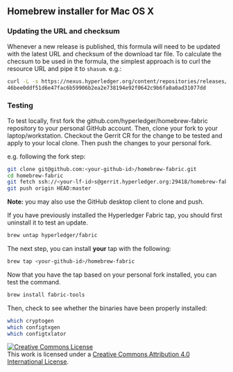 ## Homebrew installer for Mac OS X

### Updating the URL and checksum

Whenever a new release is published, this formula will need to be updated with the latest URL and checksum of the download tar file. To calculate the checsum to be used in the formula, the simplest approach is to curl the resource URL and pipe it to `shasum`. e.g.:

```bash
curl -L -s https://nexus.hyperledger.org/content/repositories/releases/org/hyperledger/fabric/hyperledger-fabric/darwin-amd64-1.1.0/hyperledger-fabric-darwin-amd64-1.1.0.tar.gz | shasum -a 256
46bee0ddf51d6e47fac6b59906b2ea2e738194e92f0642c9b6fa0a0ad31077dd
```

### Testing

To test locally, first fork the github.com/hyperledger/homebrew-fabric
repository to your personal GitHub account. Then, clone your fork to your
laptop/workstation. Checkout the Gerrit CR for the change to be tested and
apply to your local clone. Then push the changes to your personal fork.

e.g. following the fork step:

```bash
git clone git@github.com:<your-github-id>/homebrew-fabric.git
cd homebrew-fabric
git fetch ssh://<your-lf-id>s@gerrit.hyperledger.org:29418/homebrew-fabric refs/changes/41/11241/5 && git checkout FETCH_HEAD
git push origin HEAD:master
```

**Note:** you may also use the GitHub desktop client to clone and push.

If you have previously installed the Hyperledger Fabric tap,
you should first uninstall it to test an update.

```bash
brew untap hyperledger/fabric
```

The next step, you can install **your** tap with the following:

```bash
brew tap <your-github-id>/homebrew-fabric
```

Now that you have the tap based on your personal fork installed, you can
test the command.

```bash
brew install fabric-tools
```

Then, check to see whether the binaries have been properly installed:

```bash
which cryptogen
which configtxgen
which configtxlator
```

<a rel="license" href="http://creativecommons.org/licenses/by/4.0/"><img alt="Creative Commons License" style="border-width:0" src="https://i.creativecommons.org/l/by/4.0/88x31.png" /></a><br />This work is licensed under a <a rel="license" href="http://creativecommons.org/licenses/by/4.0/">Creative Commons Attribution 4.0 International License</a>.
